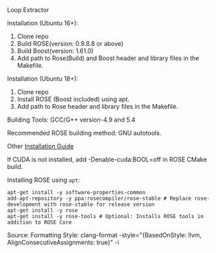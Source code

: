 Loop Extractor

Installation (Ubuntu 16+):
1. Clone repo
2. Build ROSE(version: 0.9.8.8 or above)
3. Build Boost(version: 1.61.0)
4. Add path to Rose(Build) and Boost header and library files in the Makefile.

Installation (Ubuntu 18+):
1. Clone repo
2. Install ROSE (Boost included) using apt.
3. Add path to Rose header and library files in the Makefile.

Building Tools:
GCC/G++ version-4.9 and 5.4

Recommended ROSE building method: GNU autotools.

Other [Installation Guide](https://github.com/rose-compiler/rose/)

If CUDA is not installed, add -Denable-cuda:BOOL=off in ROSE CMake build.

Installing ROSE using `apt`:
```
apt-get install -y software-properties-common
add-apt-repository -y ppa:rosecompiler/rose-stable # Replace rose-development with rose-stable for release version
apt-get install -y rose
apt-get install -y rose-tools # Optional: Installs ROSE tools in addition to ROSE Core
```

Source:
Formatting Style: clang-format -style="{BasedOnStyle: llvm, AlignConsecutiveAssignments: true}" -i <file>
